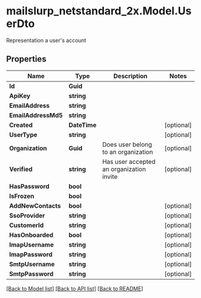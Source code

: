 # mailslurp_netstandard_2x.Model.UserDto
Representation a user's account

## Properties

Name | Type | Description | Notes
------------ | ------------- | ------------- | -------------
**Id** | **Guid** |  | 
**ApiKey** | **string** |  | 
**EmailAddress** | **string** |  | 
**EmailAddressMd5** | **string** |  | 
**Created** | **DateTime** |  | [optional] 
**UserType** | **string** |  | [optional] 
**Organization** | **Guid** | Does user belong to an organization | [optional] 
**Verified** | **string** | Has user accepted an organization invite | [optional] 
**HasPassword** | **bool** |  | 
**IsFrozen** | **bool** |  | 
**AddNewContacts** | **bool** |  | [optional] 
**SsoProvider** | **string** |  | [optional] 
**CustomerId** | **string** |  | [optional] 
**HasOnboarded** | **bool** |  | [optional] 
**ImapUsername** | **string** |  | [optional] 
**ImapPassword** | **string** |  | [optional] 
**SmtpUsername** | **string** |  | [optional] 
**SmtpPassword** | **string** |  | [optional] 

[[Back to Model list]](../README#documentation-for-models) [[Back to API list]](../README#documentation-for-api-endpoints) [[Back to README]](../README)

